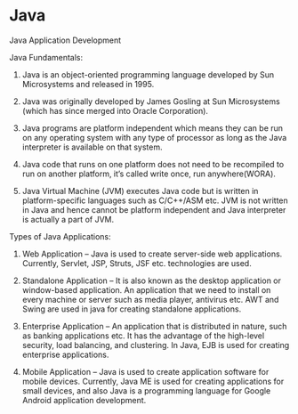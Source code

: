 # Java
Java Application Development

Java Fundamentals: 

1) Java is an object-oriented programming language developed by Sun Microsystems and released in 1995.

2) Java was originally developed by James Gosling at Sun Microsystems (which has since merged into Oracle Corporation).

3) Java programs are platform independent which means they can be run on any operating system with any type of processor as long as the Java interpreter is available    on that system.

4) Java code that runs on one platform does not need to be recompiled to run on another platform, it’s called write once, run anywhere(WORA).

5) Java Virtual Machine (JVM) executes Java code but is written in platform-specific languages such as C/C++/ASM etc. JVM is not written in Java and hence cannot be       platform independent and Java interpreter is actually a part of JVM.

Types of Java Applications:

1) Web Application – Java is used to create server-side web applications. Currently, Servlet, JSP, Struts, JSF etc. technologies are used.

2) Standalone Application – It is also known as the desktop application or window-based application. An application that we need to install on every machine or server    such as media player, antivirus etc. AWT and Swing are used in java for creating standalone applications.

3) Enterprise Application – An application that is distributed in nature, such as banking applications etc. It has the advantage of the high-level security, load    balancing, and clustering. In Java, EJB is used for creating enterprise applications.

4) Mobile Application – Java is used to create application software for mobile devices. Currently, Java ME is used for creating applications for small devices, and    also Java is a programming language for Google Android application development.
